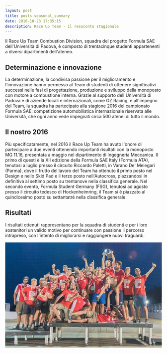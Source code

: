 ```yaml
---
layout: post
title: posts.seasonal_summary
date: 2016-10-23 17:35:15
description: Race Up Team - il resoconto stagionale
---
```


Il Race Up Team Combustion Division, squadra del progetto Formula SAE dell'Università di Padova, è composto di trentacinque studenti appartenenti a diversi dipartimenti dell'ateneo.

## Determinazione e innovazione
La determinazione, la condivisa passione per il miglioramento e l'innovazione hanno permesso al Team di studenti di ottenere significativi successi nelle fasi di progettazione, produzione e sviluppo della monoposto con motore a combustione interna. Grazie al supporto dell'Università di Padova e di aziende locali e internazionali, come OZ Racing, e all'impegno del Team, la squadra ha partecipato alla stagione 2016 del campionato Formula SAE: competizione automobilistica internazionale riservata alle Università, che ogni anno vede impegnati circa 500 atenei di tutto il mondo.

## Il nostro 2016
Più specificatamente, nel 2016 il Race Up Team ha avuto l'onore di partecipare a due eventi ottenendo importanti risultati con la monoposto MG 11.16, presentata a maggio nel dipartimento di Ingegneria Meccanica. Il primo di questi è la XII edizione della Formula SAE Italy (Formula ATA), tenutosi a luglio presso il circuito Riccardo Paletti, in Varano De' Melegari (Parma), dove il frutto del lavoro del Team ha ottenuto il primo posto nel Design e nello Skid Pad e il terzo posto nell'Autocross, piazzandosi in definitiva al settimo posto su trentanove nella classifica generale. Nel secondo evento, Formula Student Germany (FSG), tenutosi ad agosto presso il circuito tedesco di Hockenheimring, il Team si è piazzato al quindicesimo posto su settantatré nella classifica generale.

## Risultati
I risultati ottenuti rappresentano per la squadra di studenti e per i loro sostenitori un valido motivo per continuare con passione il percorso intrapreso, con l'intento di migliorarsi e raggiungere nuovi traguardi.

<a class="image featured"><img src="/images/posts/2016/10/23/image.jpg" alt="Seasonal summary"/></a>